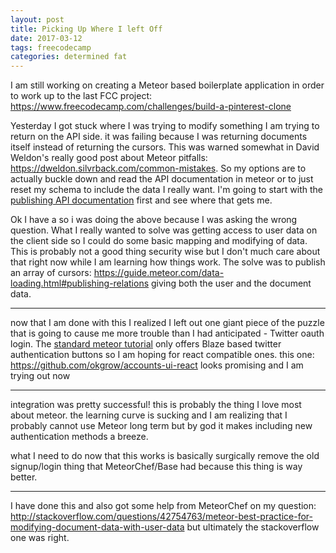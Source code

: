 ```yaml
---
layout: post
title: Picking Up Where I left Off
date: 2017-03-12
tags: freecodecamp
categories: determined fat
---
```


I am still working on creating a Meteor based boilerplate application in order to work up to the last FCC project: <https://www.freecodecamp.com/challenges/build-a-pinterest-clone>

Yesterday I got stuck where I was trying to modify something I am trying to return on the API side. it was failing because I was returning documents itself instead of returning the cursors. This was warned somewhat in David Weldon's really good post about Meteor pitfalls: <https://dweldon.silvrback.com/common-mistakes>. So my options are to actually buckle down and read the API documentation in meteor or to just reset my schema to include the data I really want. I'm going to start with the [publishing API documentation](https://guide.meteor.com/data-loading.html) first and see where that gets me.

Ok I have a so i was doing the above because I was asking the wrong question. What I really wanted to solve was getting access to user data on the client side so I could do some basic mapping and modifying of data. This is probably not a good thing security wise but I don't much care about that right now while I am learning how things work. The solve was to publish an array of cursors: https://guide.meteor.com/data-loading.html#publishing-relations giving both the user and the document data.

---

now that I am done with this I realized I left out one giant piece of the puzzle that is going to cause me more trouble than I had anticipated - Twitter oauth login. The [standard meteor tutorial](https://guide.meteor.com/accounts.html) only offers Blaze based twitter authentication buttons so I am hoping for react compatible ones. this one: <https://github.com/okgrow/accounts-ui-react> looks promising and I am trying out now

---

integration was pretty successful! this is probably the thing I love most about meteor. the learning curve is sucking and I am realizing that I probably cannot use Meteor long term but by god it makes including new authentication methods a breeze.

what I need to do now that this works is basically surgically remove the old signup/login thing that MeteorChef/Base had because this thing is way better.

---

I have done this and also got some help from MeteorChef on my question: <http://stackoverflow.com/questions/42754763/meteor-best-practice-for-modifying-document-data-with-user-data> but ultimately the stackoverflow one was right.
